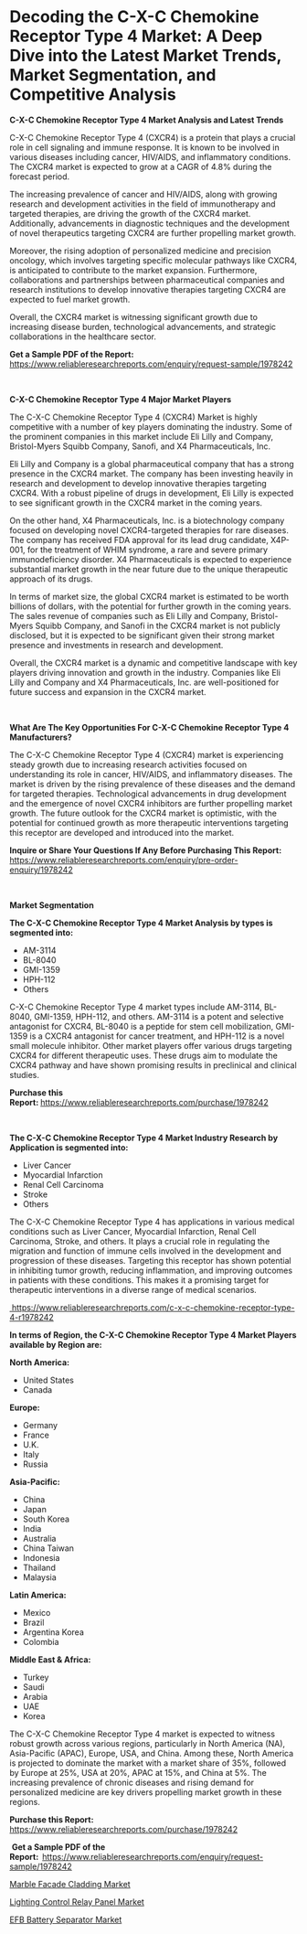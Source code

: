 <p><h1>Decoding the C-X-C Chemokine Receptor Type 4 Market: A Deep Dive into the Latest Market Trends, Market Segmentation, and Competitive Analysis</h1></p><p><strong>C-X-C Chemokine Receptor Type 4 Market Analysis and Latest Trends</strong></p>
<p><p>C-X-C Chemokine Receptor Type 4 (CXCR4) is a protein that plays a crucial role in cell signaling and immune response. It is known to be involved in various diseases including cancer, HIV/AIDS, and inflammatory conditions. The CXCR4 market is expected to grow at a CAGR of 4.8% during the forecast period.</p><p>The increasing prevalence of cancer and HIV/AIDS, along with growing research and development activities in the field of immunotherapy and targeted therapies, are driving the growth of the CXCR4 market. Additionally, advancements in diagnostic techniques and the development of novel therapeutics targeting CXCR4 are further propelling market growth.</p><p>Moreover, the rising adoption of personalized medicine and precision oncology, which involves targeting specific molecular pathways like CXCR4, is anticipated to contribute to the market expansion. Furthermore, collaborations and partnerships between pharmaceutical companies and research institutions to develop innovative therapies targeting CXCR4 are expected to fuel market growth.</p><p>Overall, the CXCR4 market is witnessing significant growth due to increasing disease burden, technological advancements, and strategic collaborations in the healthcare sector.</p></p>
<p><strong>Get a Sample PDF of the Report:&nbsp;</strong> <a href="https://www.reliableresearchreports.com/enquiry/request-sample/1978242">https://www.reliableresearchreports.com/enquiry/request-sample/1978242</a></p>
<p>&nbsp;</p>
<p><strong>C-X-C Chemokine Receptor Type 4 Major Market Players</strong></p>
<p><p>The C-X-C Chemokine Receptor Type 4 (CXCR4) Market is highly competitive with a number of key players dominating the industry. Some of the prominent companies in this market include Eli Lilly and Company, Bristol-Myers Squibb Company, Sanofi, and X4 Pharmaceuticals, Inc. </p><p>Eli Lilly and Company is a global pharmaceutical company that has a strong presence in the CXCR4 market. The company has been investing heavily in research and development to develop innovative therapies targeting CXCR4. With a robust pipeline of drugs in development, Eli Lilly is expected to see significant growth in the CXCR4 market in the coming years.</p><p>On the other hand, X4 Pharmaceuticals, Inc. is a biotechnology company focused on developing novel CXCR4-targeted therapies for rare diseases. The company has received FDA approval for its lead drug candidate, X4P-001, for the treatment of WHIM syndrome, a rare and severe primary immunodeficiency disorder. X4 Pharmaceuticals is expected to experience substantial market growth in the near future due to the unique therapeutic approach of its drugs.</p><p>In terms of market size, the global CXCR4 market is estimated to be worth billions of dollars, with the potential for further growth in the coming years. The sales revenue of companies such as Eli Lilly and Company, Bristol-Myers Squibb Company, and Sanofi in the CXCR4 market is not publicly disclosed, but it is expected to be significant given their strong market presence and investments in research and development.</p><p>Overall, the CXCR4 market is a dynamic and competitive landscape with key players driving innovation and growth in the industry. Companies like Eli Lilly and Company and X4 Pharmaceuticals, Inc. are well-positioned for future success and expansion in the CXCR4 market.</p></p>
<p>&nbsp;</p>
<p><strong>What Are The Key Opportunities For C-X-C Chemokine Receptor Type 4 Manufacturers?</strong></p>
<p><p>The C-X-C Chemokine Receptor Type 4 (CXCR4) market is experiencing steady growth due to increasing research activities focused on understanding its role in cancer, HIV/AIDS, and inflammatory diseases. The market is driven by the rising prevalence of these diseases and the demand for targeted therapies. Technological advancements in drug development and the emergence of novel CXCR4 inhibitors are further propelling market growth. The future outlook for the CXCR4 market is optimistic, with the potential for continued growth as more therapeutic interventions targeting this receptor are developed and introduced into the market.</p></p>
<p><strong>Inquire or Share Your Questions If Any Before Purchasing This Report:</strong> <a href="https://www.reliableresearchreports.com/enquiry/pre-order-enquiry/1978242">https://www.reliableresearchreports.com/enquiry/pre-order-enquiry/1978242</a></p>
<p>&nbsp;</p>
<p><strong>Market Segmentation</strong></p>
<p><strong>The C-X-C Chemokine Receptor Type 4 Market Analysis by types is segmented into:</strong></p>
<p><ul><li>AM-3114</li><li>BL-8040</li><li>GMI-1359</li><li>HPH-112</li><li>Others</li></ul></p>
<p><p>C-X-C Chemokine Receptor Type 4 market types include AM-3114, BL-8040, GMI-1359, HPH-112, and others. AM-3114 is a potent and selective antagonist for CXCR4, BL-8040 is a peptide for stem cell mobilization, GMI-1359 is a CXCR4 antagonist for cancer treatment, and HPH-112 is a novel small molecule inhibitor. Other market players offer various drugs targeting CXCR4 for different therapeutic uses. These drugs aim to modulate the CXCR4 pathway and have shown promising results in preclinical and clinical studies.</p></p>
<p><strong>Purchase this Report:&nbsp;</strong><a href="https://www.reliableresearchreports.com/purchase/1978242">https://www.reliableresearchreports.com/purchase/1978242</a></p>
<p>&nbsp;</p>
<p><strong>The C-X-C Chemokine Receptor Type 4 Market Industry Research by Application is segmented into:</strong></p>
<p><ul><li>Liver Cancer</li><li>Myocardial Infarction</li><li>Renal Cell Carcinoma</li><li>Stroke</li><li>Others</li></ul></p>
<p><p>The C-X-C Chemokine Receptor Type 4 has applications in various medical conditions such as Liver Cancer, Myocardial Infarction, Renal Cell Carcinoma, Stroke, and others. It plays a crucial role in regulating the migration and function of immune cells involved in the development and progression of these diseases. Targeting this receptor has shown potential in inhibiting tumor growth, reducing inflammation, and improving outcomes in patients with these conditions. This makes it a promising target for therapeutic interventions in a diverse range of medical scenarios.</p></p>
<p><a href="https://www.reliableresearchreports.com/c-x-c-chemokine-receptor-type-4-r1978242">&nbsp;https://www.reliableresearchreports.com/c-x-c-chemokine-receptor-type-4-r1978242</a></p>
<p><strong>In terms of Region, the C-X-C Chemokine Receptor Type 4 Market Players available by Region are:</strong></p>
<p>
    <p> <strong> North America: </strong>
        <ul>
            <li>United States</li>
            <li>Canada</li>
        </ul>
        </p> 
    <p> <strong> Europe: </strong>
        <ul>
            <li>Germany</li>
            <li>France</li>
            <li>U.K.</li>
            <li>Italy</li>
            <li>Russia</li>
        </ul>
        </p> 
    <p> <strong> Asia-Pacific: </strong>
        <ul>
            <li>China</li>
            <li>Japan</li>
            <li>South Korea</li>
            <li>India</li>
            <li>Australia</li>
            <li>China Taiwan</li>
            <li>Indonesia</li>
            <li>Thailand</li>
            <li>Malaysia</li>
        </ul>
        </p> 
    <p> <strong> Latin America: </strong>
        <ul>
            <li>Mexico</li>
            <li>Brazil</li>
            <li>Argentina Korea</li>
            <li>Colombia</li>
        </ul>
        </p> 
    <p> <strong> Middle East & Africa: </strong>
        <ul>
            <li>Turkey</li>
            <li>Saudi</li>
            <li>Arabia</li>
            <li>UAE</li>
            <li>Korea</li>
        </ul>
    </p>
    </p>
<p><p>The C-X-C Chemokine Receptor Type 4 market is expected to witness robust growth across various regions, particularly in North America (NA), Asia-Pacific (APAC), Europe, USA, and China. Among these, North America is projected to dominate the market with a market share of 35%, followed by Europe at 25%, USA at 20%, APAC at 15%, and China at 5%. The increasing prevalence of chronic diseases and rising demand for personalized medicine are key drivers propelling market growth in these regions.</p></p>
<p><strong>Purchase this Report: </strong><a href="https://www.reliableresearchreports.com/purchase/1978242">https://www.reliableresearchreports.com/purchase/1978242</a></p>
<p>&nbsp;<strong>Get a Sample PDF of the Report:&nbsp;&nbsp;</strong><a href="https://www.reliableresearchreports.com/enquiry/request-sample/1978242">https://www.reliableresearchreports.com/enquiry/request-sample/1978242</a></p>
<p><strong></strong></p>
<p><p><a href="https://github.com/JermaineCrona2023/Market-Research-Report-List-2/blob/main/marble-facade-cladding-market.md">Marble Facade Cladding Market</a></p><p><a href="https://github.com/AlysaLedner2023/Market-Research-Report-List-2/blob/main/lighting-control-relay-panel-market.md">Lighting Control Relay Panel Market</a></p><p><a href="https://github.com/Sherrillcrooksxa8i18ucf2m/Market-Research-Report-List-3/blob/main/efb-battery-separator-market.md">EFB Battery Separator Market</a></p></p>